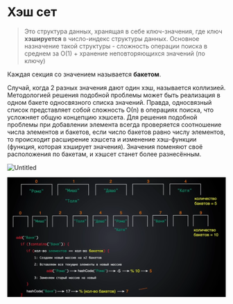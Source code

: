 # Хэш сет

> Это структура данных, хранящая в себе ключ-значения, где ключ **хэшируется** в число-индекс структуры данных. Основное назначение такой структуры - сложность операции поиска в среднем за O(1) + хранение неповторяющихся значений (по ключу)

Каждая секция со значением называется **бакетом**. 

Случай, когда 2 разных значения дают один хэш, называется коллизией. Методологией решения подобной проблемы может быть реализация в одном бакете односвязного списка значений. Правда, односвязный список представляет собой сложность О(n) в операциях поиска, что усложняет общую концепцию хэшсета. Для решения подобной проблемы при добавлении элемента всегда проверяется соотношение числа элементов и бакетов, если число бакетов равно числу элементов, то происходит расширение хэшсета и изменение хэш-функции (функция, которая хэширует значения). Значения поменяют своё расположения по бакетам, и хэшсет станет более разнесённым.

![Untitled](Untitled%2043.png)

![Untitled](programming/code/contents/algorithms/image-storage/Untitled%201%201.png)
